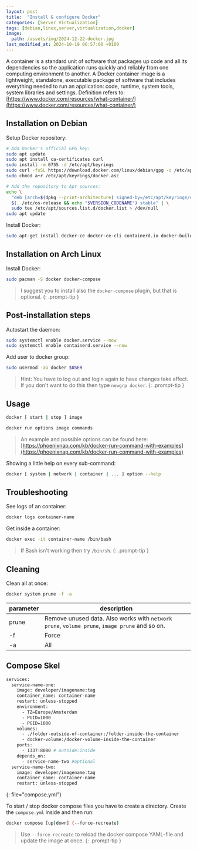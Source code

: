 ```yaml
---
layout: post
title:  "Install & configure Docker"
categories: [Server Virtualization]
tags: [debian,linux,server,virtualization,docker]
image:
  path: /assets/img/2024-12-22-docker.jpg
last_modified_at: 2024-10-19 06:57:00 +0100
---
```

A container is a standard unit of software that packages up code and all its dependencies so the application runs quickly and reliably from one computing environment to another. A Docker container image is a lightweight, standalone, executable package of software that includes everything needed to run an application: code, runtime, system tools, system libraries and settings. Definition refers to: [https://www.docker.com/resources/what-container/](https://www.docker.com/resources/what-container/)

## Installation on Debian
Setup Docker repository:
```bash
# Add Docker's official GPG key:
sudo apt update
sudo apt install ca-certificates curl
sudo install -m 0755 -d /etc/apt/keyrings
sudo curl -fsSL https://download.docker.com/linux/debian/gpg -o /etc/apt/keyrings/docker.asc
sudo chmod a+r /etc/apt/keyrings/docker.asc

# Add the repository to Apt sources:
echo \
  "deb [arch=$(dpkg --print-architecture) signed-by=/etc/apt/keyrings/docker.asc] https://download.docker.com/linux/debian \
  $(. /etc/os-release && echo "$VERSION_CODENAME") stable" | \
  sudo tee /etc/apt/sources.list.d/docker.list > /dev/null
sudo apt update
```

Install Docker:
```bash
sudo apt-get install docker-ce docker-ce-cli containerd.io docker-buildx-plugin docker-compose-plugin
```

## Installation on Arch Linux
Install Docker:
```bash
sudo pacman -S docker docker-compose
```
> I suggest you to install also the `docker-compose` plugin, but that is optional.
{: .prompt-tip }

## Post-installation steps

Autostart the daemon:
```bash
sudo systemctl enable docker.service --now
sudo systemctl enable containerd.service --now
```

Add user to docker group:
```bash
sudo usermod -aG docker $USER
```
> Hint: You have to log out and login again to have changes take affect. If you don't want to do this then type `newgrp docker`.
{: .prompt-tip }

## Usage
```bash
docker [ start | stop ] image
```

```bash
docker run options image commands
```
> An example and possible options can be found here: [https://phoenixnap.com/kb/docker-run-command-with-examples](https://phoenixnap.com/kb/docker-run-command-with-examples)

Showing a little help on every sub-command:
```bash
docker [ system | network | container | ... ] option --help
```

## Troubleshooting
See logs of an container:
```bash
docker logs container-name
```

Get inside a container:
```bash
docker exec -it container-name /bin/bash
```
> If Bash isn't working then try `/bin/sh`.
{: .prompt-tip }

## Cleaning
Clean all at once:
```bash
docker system prune -f -a
```

| parameter | description |
|---|---|
| prune | Remove unused data. Also works with `network prune`, `volume prune`, `image prune` and so on. |
| -f | Force |
| -a | All |

## Compose Skel
```bash
services:
  service-name-one:
    image: developer/imagename:tag
    container_name: container-name
    restart: unless-stopped
    environment:
      - TZ=Europe/Amsterdam
      - PUID=1000
      - PGID=1000
    volumes:
      - ./folder-outside-of-container:/folder-inside-the-container
      - docker-volume:/docker-volume-inside-the-container
    ports:
      - 1337:8080 # outside:inside
    depends_on:
      - service-name-two #optional
  service-name-two:
    image: developer/imagename:tag
    container_name: container-name
    restart: unless-stopped
```
{: file="compose.yml"}

To start / stop docker compose files you have to create a directory. Create the `compose.yml` inside and then run:

```bash
docker compose [up|down] (--force-recreate)
```
> Use `--force-recreate` to reload the docker compose YAML-file and update the image at once.
{: .prompt-tip }

